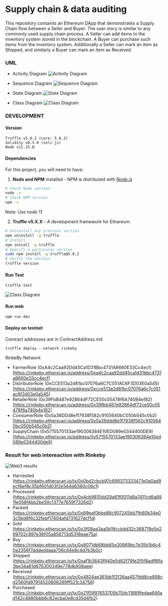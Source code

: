 # Supply chain & data auditing

This repository containts an Ethereum DApp that demonstrates a Supply Chain flow between a Seller and Buyer. The user story is similar to any commonly used supply chain process. A Seller can add items to the inventory system stored in the blockchain. A Buyer can purchase such items from the inventory system. Additionally a Seller can mark an item as Shipped, and similarly a Buyer can mark an item as Received.



### UML

* Activity Diagram
![Activity Diagram](UML/ActivityDiagram.drawio.png)

* Sequence Diagram
![Sequence Diagram](UML/SequenceDiagram.drawio.png)

* State Diagram
![State Diagram](UML/StateDiagram.drawio.png)

* Class Diagram
![Class Diagram](UML/ClassDiagram.drawio.png)


### DEVELOPMENT


#### Version
```
Truffle v5.0.2 (core: 5.0.2)
Solidity v0.5.0 (solc-js)
Node v11.15.0
```


#### Dependencies
For this project, you will need to have:
1. **Node and NPM** installed - NPM is distributed with [Node.js](https://www.npmjs.com/get-npm)
```bash
# Check Node version
node -v
# Check NPM version
npm -v
```
Note: Use node 11


2. **Truffle v5.X.X** - A development framework for Ethereum. 
```bash
# Unsinstall any previous version
npm uninstall -g truffle
# Install
npm install -g truffle
# Specify a particular version
sudo npm install -g truffle@5.0.2
# Verify the version
truffle version
```



#### Run Test
```
truffle test
```
![Class Diagram](images/test.png)


#### Run web
```
npm run dev
```

#### Deploy on testnet
Contract addresses are in ContractAddress.md

```
truffle deploy --network rinkeby
```

RinkeBy Network

* FarmerRole (0xA4c2Caa92Dd45Ca1D31Bbc4731A8660E33Cc4ecf)[https://rinkeby.etherscan.io/address/0xa4c2caa92dd45ca1d31bbc4731a8660e33cc4ecf]
* DistributorRole (0xCCE513a2d81bc07076a6C7C051AC6F3D03E0a545)[https://rinkeby.etherscan.io/address/0xcce513a2d81bc07076a6c7c051ac6f3d03e0a545]
* RetailerRole (0x39FbB487e92864dF72CE50c05478f6A740B4e182)[https://rinkeby.etherscan.io/address/0x39fbb487e92864df72ce50c05478f6a740b4e182]
* ConsumerRole (0x5a38DDd8e1f7938f582c9105640bC050b545c0b2)[https://rinkeby.etherscan.io/address/0x5a38ddd8e1f7938f582c9105640bc050b545c0b2]
* SupplyChain (0x5715570133ae190306384E10ED089e0344400DE9)[https://rinkeby.etherscan.io/address/0x5715570133ae190306384e10ed089e0344400de9]


### Result for web intereaction with Rinkeby

![Web3 results](images/web3.png)

* Harvested (https://rinkeby.etherscan.io/tx/0x0bd2cbcb97c699373333471e0a0ad9ecf6ef8c35bf601d03f2e544d6360c06c1)
* Processed (https://rinkeby.etherscan.io/tx/0x4cb9810dd29a81f0011d8a7411cd6a891fe058f4bb2be59c1377e7659f7326d2)
* Packed (https://rinkeby.etherscan.io/tx/0x89eaf0bbe86c907245bb7fb60b34e03c5bd8f6c32febf17404afd731627dcf1d)
* Sold (https://rinkeby.etherscan.io/tx/0x3f08aa3aa0b19ccbdd32c368719e5e299702c897e38f05a858713d5318eae75a)
* Buy (https://rinkeby.etherscan.io/tx/0x8071db68bb65e30669bc7e35b1b6c40e2356f7dddeddaaa706c64e8c4d7b3b0c)
* Shipped (https://rinkeby.etherscan.io/tx/0xaf1b3643f940e5d62f79fe2f5f8adff6fa3be34a81d676300349e778db908aee)
* Received (https://rinkeby.etherscan.io/tx/0x4824ae361bb1f2f26aa457fdd8ce898cd2560fd97914520806289ff521c34756)
* Purchased (https://rinkeby.etherscan.io/tx/0x21f5997653705b70dc11689fedaa646ad142c4880bbb6c82ecba0e8cd35d4fb2)